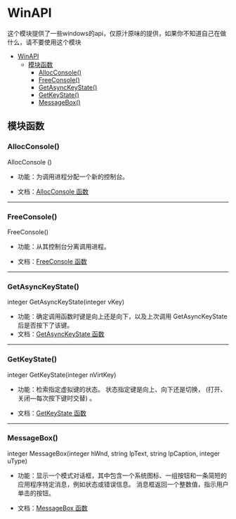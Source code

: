 # WinAPI

这个模块提供了一些windows的api，仅原汁原味的提供，如果你不知道自己在做什么，请不要使用这个模块

- [WinAPI](#winapi)
  - [模块函数](#模块函数)
    - [AllocConsole()](#allocconsole)
    - [FreeConsole()](#freeconsole)
    - [GetAsyncKeyState()](#getasynckeystate)
    - [GetKeyState()](#getkeystate)
    - [MessageBox()](#messagebox)

## 模块函数

### AllocConsole()

AllocConsole ()

- 功能：为调用进程分配一个新的控制台。

- 文档：[AllocConsole 函数](https://learn.microsoft.com/zh-cn/windows/console/allocconsole)

---

### FreeConsole()

FreeConsole()

- 功能：从其控制台分离调用进程。

- 文档：[FreeConsole 函数](https://learn.microsoft.com/zh-cn/windows/console/freeconsole)

---

### GetAsyncKeyState()

integer GetAsyncKeyState(integer vKey)

- 功能：确定调用函数时键是向上还是向下，以及上次调用 GetAsyncKeyState 后是否按下了该键。
- 文档：[GetAsyncKeyState 函数](https://learn.microsoft.com/zh-cn/windows/win32/api/winuser/nf-winuser-getasynckeystate)

---

### GetKeyState()

integer GetKeyState(integer nVirtKey)

- 功能：检索指定虚拟键的状态。 状态指定键是向上、向下还是切换， (打开、关闭—每次按下键时交替) 。

- 文档：[GetKeyState 函数](https://learn.microsoft.com/zh-cn/windows/win32/api/winuser/nf-winuser-getkeystate)

---

### MessageBox()

integer MessageBox(integer hWnd, string lpText, string lpCaption, integer uType)

- 功能：显示一个模式对话框，其中包含一个系统图标、一组按钮和一条简短的应用程序特定消息，例如状态或错误信息。 消息框返回一个整数值，指示用户单击的按钮。
  
- 文档：[MessageBox 函数](https://learn.microsoft.com/zh-cn/windows/win32/api/winuser/nf-winuser-messagebox)
